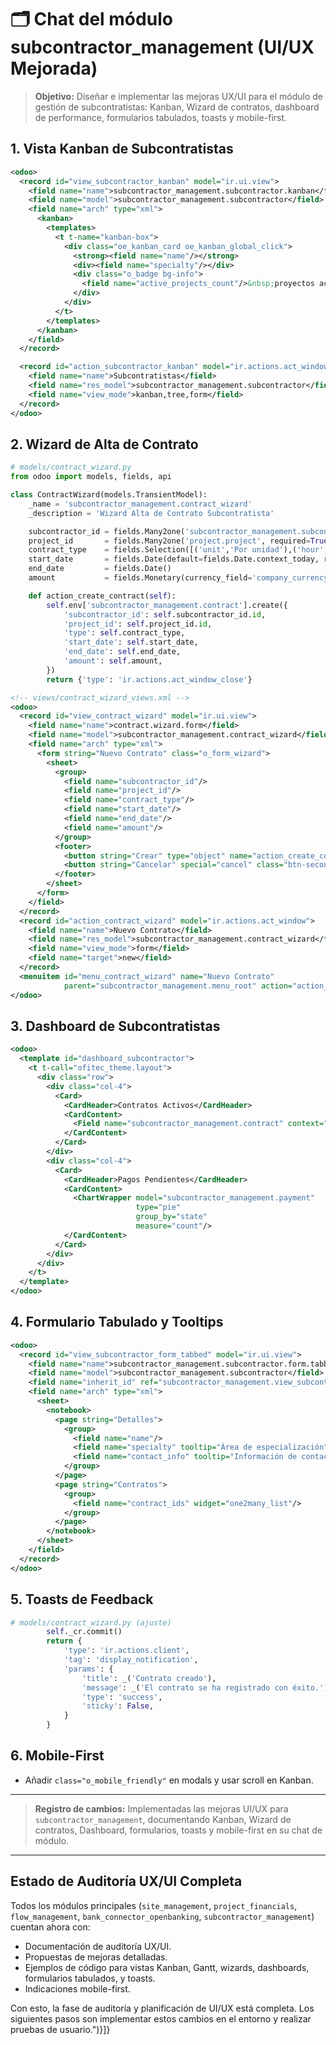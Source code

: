 # 🗂 Chat del módulo subcontractor\_management (UI/UX Mejorada)

> **Objetivo:** Diseñar e implementar las mejoras UX/UI para el módulo de gestión de subcontratistas: Kanban, Wizard de contratos, dashboard de performance, formularios tabulados, toasts y mobile-first.

## 1. Vista Kanban de Subcontratistas

```xml
<odoo>
  <record id="view_subcontractor_kanban" model="ir.ui.view">
    <field name="name">subcontractor_management.subcontractor.kanban</field>
    <field name="model">subcontractor_management.subcontractor</field>
    <field name="arch" type="xml">
      <kanban>
        <templates>
          <t t-name="kanban-box">
            <div class="oe_kanban_card oe_kanban_global_click">
              <strong><field name="name"/></strong>
              <div><field name="specialty"/></div>
              <div class="o_badge bg-info">
                <field name="active_projects_count"/>&nbsp;proyectos activos
              </div>
            </div>
          </t>
        </templates>
      </kanban>
    </field>
  </record>

  <record id="action_subcontractor_kanban" model="ir.actions.act_window">
    <field name="name">Subcontratistas</field>
    <field name="res_model">subcontractor_management.subcontractor</field>
    <field name="view_mode">kanban,tree,form</field>
  </record>
</odoo>
```

## 2. Wizard de Alta de Contrato

```python
# models/contract_wizard.py
from odoo import models, fields, api

class ContractWizard(models.TransientModel):
    _name = 'subcontractor_management.contract_wizard'
    _description = 'Wizard Alta de Contrato Subcontratista'

    subcontractor_id = fields.Many2one('subcontractor_management.subcontractor', required=True)
    project_id       = fields.Many2one('project.project', required=True)
    contract_type    = fields.Selection([('unit','Por unidad'),('hour','Por hora'),('milestone','Por hito')], required=True)
    start_date       = fields.Date(default=fields.Date.context_today, required=True)
    end_date         = fields.Date()
    amount           = fields.Monetary(currency_field='company_currency', required=True)

    def action_create_contract(self):
        self.env['subcontractor_management.contract'].create({
            'subcontractor_id': self.subcontractor_id.id,
            'project_id': self.project_id.id,
            'type': self.contract_type,
            'start_date': self.start_date,
            'end_date': self.end_date,
            'amount': self.amount,
        })
        return {'type': 'ir.actions.act_window_close'}
```

```xml
<!-- views/contract_wizard_views.xml -->
<odoo>
  <record id="view_contract_wizard" model="ir.ui.view">
    <field name="name">contract.wizard.form</field>
    <field name="model">subcontractor_management.contract_wizard</field>
    <field name="arch" type="xml">
      <form string="Nuevo Contrato" class="o_form_wizard">
        <sheet>
          <group>
            <field name="subcontractor_id"/>
            <field name="project_id"/>
            <field name="contract_type"/>
            <field name="start_date"/>
            <field name="end_date"/>
            <field name="amount"/>
          </group>
          <footer>
            <button string="Crear" type="object" name="action_create_contract" class="btn-primary"/>
            <button string="Cancelar" special="cancel" class="btn-secondary"/>
          </footer>
        </sheet>
      </form>
    </field>
  </record>
  <record id="action_contract_wizard" model="ir.actions.act_window">
    <field name="name">Nuevo Contrato</field>
    <field name="res_model">subcontractor_management.contract_wizard</field>
    <field name="view_mode">form</field>
    <field name="target">new</field>
  </record>
  <menuitem id="menu_contract_wizard" name="Nuevo Contrato"
            parent="subcontractor_management.menu_root" action="action_contract_wizard" sequence="10"/>
</odoo>
```

## 3. Dashboard de Subcontratistas

```xml
<odoo>
  <template id="dashboard_subcontractor">
    <t t-call="ofitec_theme.layout">
      <div class="row">
        <div class="col-4">
          <Card>
            <CardHeader>Contratos Activos</CardHeader>
            <CardContent>
              <Field name="subcontractor_management.contract" context="{'group_by':'subcontractor_id'}"/>
            </CardContent>
          </Card>
        </div>
        <div class="col-4">
          <Card>
            <CardHeader>Pagos Pendientes</CardHeader>
            <CardContent>
              <ChartWrapper model="subcontractor_management.payment"
                            type="pie"
                            group_by="state"
                            measure="count"/>
            </CardContent>
          </Card>
        </div>
      </div>
    </t>
  </template>
</odoo>
```

## 4. Formulario Tabulado y Tooltips

```xml
<odoo>
  <record id="view_subcontractor_form_tabbed" model="ir.ui.view">
    <field name="name">subcontractor_management.subcontractor.form.tabbed</field>
    <field name="model">subcontractor_management.subcontractor</field>
    <field name="inherit_id" ref="subcontractor_management.view_subcontractor_form"/>
    <field name="arch" type="xml">
      <sheet>
        <notebook>
          <page string="Detalles">
            <group>
              <field name="name"/>
              <field name="specialty" tooltip="Área de especialización"/>
              <field name="contact_info" tooltip="Información de contacto"/>
            </group>
          </page>
          <page string="Contratos">
            <group>
              <field name="contract_ids" widget="one2many_list"/>
            </group>
          </page>
        </notebook>
      </sheet>
    </field>
  </record>
</odoo>
```

## 5. Toasts de Feedback

```python
# models/contract_wizard.py (ajuste)
        self._cr.commit()
        return {
            'type': 'ir.actions.client',
            'tag': 'display_notification',
            'params': {
                'title': _('Contrato creado'),
                'message': _('El contrato se ha registrado con éxito.'),
                'type': 'success',
                'sticky': False,
            }
        }
```

## 6. Mobile-First

- Añadir `class="o_mobile_friendly"` en modals y usar scroll en Kanban.

---

> **Registro de cambios:** Implementadas las mejoras UI/UX para `subcontractor_management`, documentando Kanban, Wizard de contratos, Dashboard, formularios, toasts y mobile-first en su chat de módulo.



---

## Estado de Auditoría UX/UI Completa

Todos los módulos principales (`site_management`, `project_financials`, `flow_management`, `bank_connector_openbanking`, `subcontractor_management`) cuentan ahora con:

- Documentación de auditoría UX/UI.
- Propuestas de mejoras detalladas.
- Ejemplos de código para vistas Kanban, Gantt, wizards, dashboards, formularios tabulados, y toasts.
- Indicaciones mobile-first.

Con esto, la fase de auditoría y planificación de UI/UX está completa. Los siguientes pasos son implementar estos cambios en el entorno y realizar pruebas de usuario.")}]}

